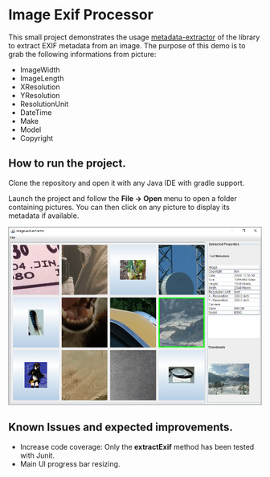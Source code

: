 # Image Exif Processor

This small project demonstrates the usage [metadata-extractor](https://github.com/drewnoakes/metadata-extractor) of the library to extract EXIF metadata from an image.
The purpose of this demo is to grab the following informations from picture:
-   ImageWidth
-   ImageLength
-   XResolution
-   YResolution
-   ResolutionUnit
-   DateTime
-   Make
-   Model
-   Copyright

## How to run the project.

Clone the repository and open it with any Java IDE with gradle support.

Launch the project and follow the **File -> Open** menu to open a folder containing pictures. You can then click on any picture to display its metadata if available.

![Main UI ](./docs/capture.png)

## Known Issues and expected improvements.

-   Increase code coverage: Only the **extractExif** method has been tested with Junit.
-   Main UI progress bar resizing.